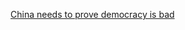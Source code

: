 [China needs to prove democracy is bad](https://www.youtube.com/watch?si=RJ4octvF9ZQ8rWUt&v=ALHPXW0RJ04&feature=youtu.be)


